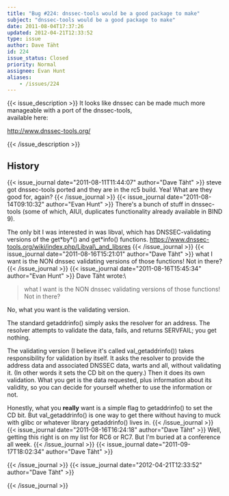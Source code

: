 ```yaml
---
title: "Bug #224: dnssec-tools would be a good package to make"
subject: "dnssec-tools would be a good package to make"
date: 2011-08-04T17:37:26
updated: 2012-04-21T12:33:52
type: issue
author: Dave Täht
id: 224
issue_status: Closed
priority: Normal
assignee: Evan Hunt
aliases:
    - /issues/224
---
```


{{< issue_description >}}
It looks like dnssec can be made much more manageable with a port of the
dnssec-tools,\
available here:

http://www.dnssec-tools.org/


{{< /issue_description >}}

## History
{{< issue_journal date="2011-08-11T11:44:07" author="Dave Täht" >}}
steve got dnssec-tools ported and they are in the rc5 build. Yea! What
are they good for, again?
{{< /issue_journal >}}
{{< issue_journal date="2011-08-14T09:10:32" author="Evan Hunt" >}}
There's a bunch of stuff in dnssec-tools (some of which, AIUI,
duplicates functionality already available in BIND 9).

The only bit I was interested in was libval, which has DNSSEC-validating
versions of the get\*by\*() and get\*info() functions.
https://www.dnssec-tools.org/wiki/index.php/Libval\_and_libsres
{{< /issue_journal >}}
{{< issue_journal date="2011-08-16T15:21:01" author="Dave Täht" >}}
what I want is the NON dnssec validating versions of those functions!
Not in there?
{{< /issue_journal >}}
{{< issue_journal date="2011-08-16T15:45:34" author="Evan Hunt" >}}
Dave Täht wrote:\
> what I want is the NON dnssec validating versions of those
functions! Not in there?

No, what you want is the validating version.

The standard getaddrinfo() simply asks the resolver for an address. The
resolver attempts to validate the data, fails, and returns SERVFAIL; you
get nothing.

The validating version (I believe it's called val\_getaddrinfo()) takes
responsibility for validation by itself. It asks the resolver to provide
the address data and associated DNSSEC data, warts and all, without
validating it. (In other words it sets the CD bit on the query.) Then it
does its own validation. What you get is the data requested, plus
information about its validity, so you can decide for yourself whether
to use the information or not.

Honestly, what you **really** want is a simple flag to getaddrinfo() to
set the CD bit. But val\_getaddrinfo() is one way to get there without
having to muck with glibc or whatever library getaddrinfo() lives in.
{{< /issue_journal >}}
{{< issue_journal date="2011-08-16T16:24:18" author="Dave Täht" >}}
Well, getting this right is on my list for RC6 or RC7. But I'm buried at
a conference all week.
{{< /issue_journal >}}
{{< issue_journal date="2011-09-17T18:02:34" author="Dave Täht" >}}

{{< /issue_journal >}}
{{< issue_journal date="2012-04-21T12:33:52" author="Dave Täht" >}}

{{< /issue_journal >}}

